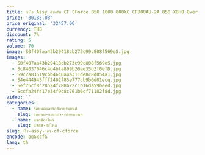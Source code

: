 ```yaml
---
title: กําไร Assy สําหรับ CF CForce 850 1000 800XC CF800AU-2A 850 X8HO Overlander X10 CF1000AU OEM 9AWA- 150800 -20000 อะไหล่ ATV UTV
price: '30185.08'
price_original: '32457.06'
currency: THB
discount: 7%
rating: 5
volume: 70
image: S0f407aa43b29418cb273c99c808f569eS.jpg
images:
  - S0f407aa43b29418cb273c99c808f569eS.jpg
  - Sc84037046c4d4bfa899b20ae35d2f0efD.jpg
  - S9c2a83519cbb46c0a4a311de8c8d054a1.jpg
  - S4e444945fff2402f85e777cb9b6d01ecq.jpg
  - Sef25cf8c28524f788622c1b16da59beed.jpg
  - Sccfa24f417e34f9c8c761b6cf71182f8d.jpg
video: ''
categories:
  - name: รถยนต์และรถจักรยานยนต์
    slug: รถยนต-และรถจ-กรยานยนต
  - name: แชสซีอะไหล่
    slug: แชสซ-อะไหล
slug: าไร-assy-าหร-cf-cforce
encode: ooGxcfG
lang: th
---
```

  